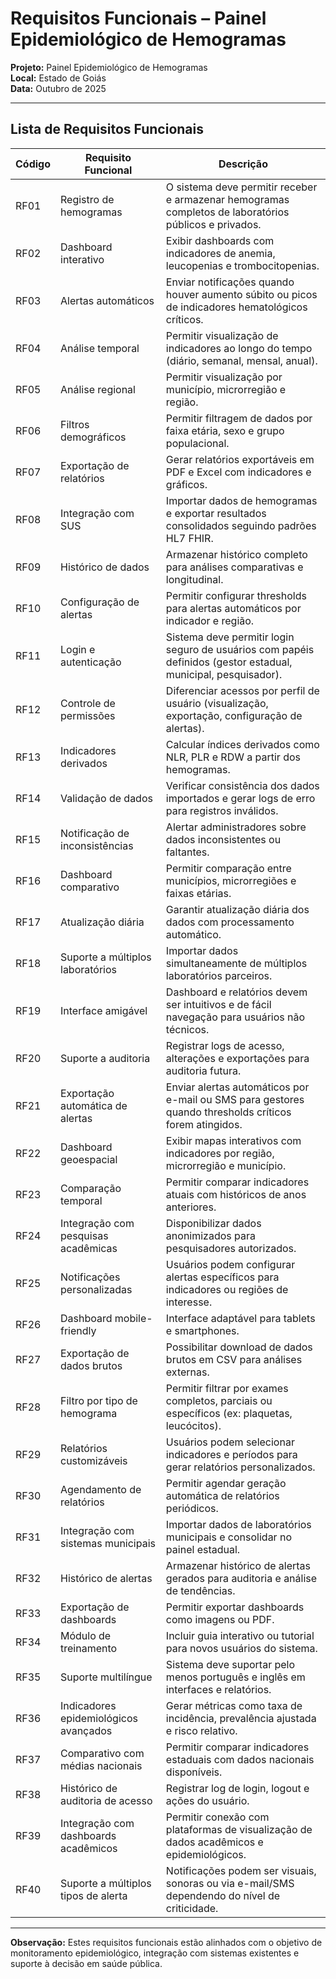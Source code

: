# Requisitos Funcionais – Painel Epidemiológico de Hemogramas

**Projeto:** Painel Epidemiológico de Hemogramas  
**Local:** Estado de Goiás  
**Data:** Outubro de 2025  

---

## Lista de Requisitos Funcionais

| Código | Requisito Funcional | Descrição |
|--------|------------------|-----------|
| RF01   | Registro de hemogramas | O sistema deve permitir receber e armazenar hemogramas completos de laboratórios públicos e privados. |
| RF02   | Dashboard interativo | Exibir dashboards com indicadores de anemia, leucopenias e trombocitopenias. |
| RF03   | Alertas automáticos | Enviar notificações quando houver aumento súbito ou picos de indicadores hematológicos críticos. |
| RF04   | Análise temporal | Permitir visualização de indicadores ao longo do tempo (diário, semanal, mensal, anual). |
| RF05   | Análise regional | Permitir visualização por município, microrregião e região. |
| RF06   | Filtros demográficos | Permitir filtragem de dados por faixa etária, sexo e grupo populacional. |
| RF07   | Exportação de relatórios | Gerar relatórios exportáveis em PDF e Excel com indicadores e gráficos. |
| RF08   | Integração com SUS | Importar dados de hemogramas e exportar resultados consolidados seguindo padrões HL7 FHIR. |
| RF09   | Histórico de dados | Armazenar histórico completo para análises comparativas e longitudinal. |
| RF10   | Configuração de alertas | Permitir configurar thresholds para alertas automáticos por indicador e região. |
| RF11   | Login e autenticação | Sistema deve permitir login seguro de usuários com papéis definidos (gestor estadual, municipal, pesquisador). |
| RF12   | Controle de permissões | Diferenciar acessos por perfil de usuário (visualização, exportação, configuração de alertas). |
| RF13   | Indicadores derivados | Calcular índices derivados como NLR, PLR e RDW a partir dos hemogramas. |
| RF14   | Validação de dados | Verificar consistência dos dados importados e gerar logs de erro para registros inválidos. |
| RF15   | Notificação de inconsistências | Alertar administradores sobre dados inconsistentes ou faltantes. |
| RF16   | Dashboard comparativo | Permitir comparação entre municípios, microrregiões e faixas etárias. |
| RF17   | Atualização diária | Garantir atualização diária dos dados com processamento automático. |
| RF18   | Suporte a múltiplos laboratórios | Importar dados simultaneamente de múltiplos laboratórios parceiros. |
| RF19   | Interface amigável | Dashboard e relatórios devem ser intuitivos e de fácil navegação para usuários não técnicos. |
| RF20   | Suporte a auditoria | Registrar logs de acesso, alterações e exportações para auditoria futura. |
| RF21   | Exportação automática de alertas | Enviar alertas automáticos por e-mail ou SMS para gestores quando thresholds críticos forem atingidos. |
| RF22   | Dashboard geoespacial | Exibir mapas interativos com indicadores por região, microrregião e município. |
| RF23   | Comparação temporal | Permitir comparar indicadores atuais com históricos de anos anteriores. |
| RF24   | Integração com pesquisas acadêmicas | Disponibilizar dados anonimizados para pesquisadores autorizados. |
| RF25   | Notificações personalizadas | Usuários podem configurar alertas específicos para indicadores ou regiões de interesse. |
| RF26   | Dashboard mobile-friendly | Interface adaptável para tablets e smartphones. |
| RF27   | Exportação de dados brutos | Possibilitar download de dados brutos em CSV para análises externas. |
| RF28   | Filtro por tipo de hemograma | Permitir filtrar por exames completos, parciais ou específicos (ex: plaquetas, leucócitos). |
| RF29   | Relatórios customizáveis | Usuários podem selecionar indicadores e períodos para gerar relatórios personalizados. |
| RF30   | Agendamento de relatórios | Permitir agendar geração automática de relatórios periódicos. |
| RF31   | Integração com sistemas municipais | Importar dados de laboratórios municipais e consolidar no painel estadual. |
| RF32   | Histórico de alertas | Armazenar histórico de alertas gerados para auditoria e análise de tendências. |
| RF33   | Exportação de dashboards | Permitir exportar dashboards como imagens ou PDF. |
| RF34   | Módulo de treinamento | Incluir guia interativo ou tutorial para novos usuários do sistema. |
| RF35   | Suporte multilíngue | Sistema deve suportar pelo menos português e inglês em interfaces e relatórios. |
| RF36   | Indicadores epidemiológicos avançados | Gerar métricas como taxa de incidência, prevalência ajustada e risco relativo. |
| RF37   | Comparativo com médias nacionais | Permitir comparar indicadores estaduais com dados nacionais disponíveis. |
| RF38   | Histórico de auditoria de acesso | Registrar log de login, logout e ações do usuário. |
| RF39   | Integração com dashboards acadêmicos | Permitir conexão com plataformas de visualização de dados acadêmicos e epidemiológicos. |
| RF40   | Suporte a múltiplos tipos de alerta | Notificações podem ser visuais, sonoras ou via e-mail/SMS dependendo do nível de criticidade. |

---

**Observação:** Estes requisitos funcionais estão alinhados com o objetivo de monitoramento epidemiológico, integração com sistemas existentes e suporte à decisão em saúde pública.  

